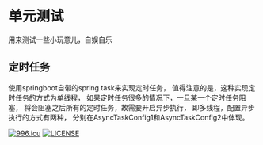 # 单元测试
用来测试一些小玩意儿，自娱自乐

## 定时任务
使用springboot自带的spring task来实现定时任务，
值得注意的是，这种实现定时任务的方式为单线程，
如果定时任务很多的情况下，一旦某一个定时任务阻塞，
将会阻塞之后所有的定时任务，故需要开启异步执行，
即多线程，配置异步执行的方式有两种，
分别在AsyncTaskConfig1和AsyncTaskConfig2中体现。

[![996.icu](https://img.shields.io/badge/link-996.icu-red.svg)](https://996.icu)
[![LICENSE](https://img.shields.io/badge/license-Anti%20996-blue.svg)](https://github.com/996icu/996.ICU/blob/master/LICENSE)
